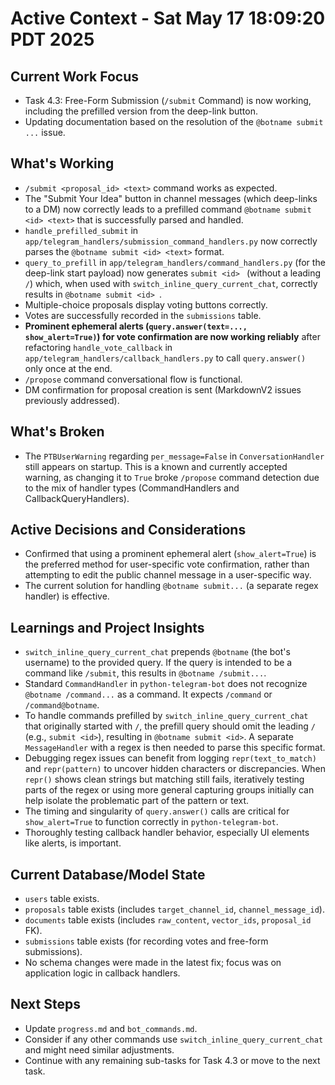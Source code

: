 # Active Context - Sat May 17 18:09:20 PDT 2025

## Current Work Focus
- Task 4.3: Free-Form Submission (`/submit` Command) is now working, including the prefilled version from the deep-link button.
- Updating documentation based on the resolution of the `@botname submit ...` issue.

## What's Working
- `/submit <proposal_id> <text>` command works as expected.
- The "Submit Your Idea" button in channel messages (which deep-links to a DM) now correctly leads to a prefilled command `@botname submit <id> <text>` that is successfully parsed and handled.
- `handle_prefilled_submit` in `app/telegram_handlers/submission_command_handlers.py` now correctly parses the `@botname submit <id> <text>` format.
- `query_to_prefill` in `app/telegram_handlers/command_handlers.py` (for the deep-link start payload) now generates `submit <id> ` (without a leading `/`) which, when used with `switch_inline_query_current_chat`, correctly results in `@botname submit <id> `.
- Multiple-choice proposals display voting buttons correctly.
- Votes are successfully recorded in the `submissions` table.
- **Prominent ephemeral alerts (`query.answer(text=..., show_alert=True)`) for vote confirmation are now working reliably** after refactoring `handle_vote_callback` in `app/telegram_handlers/callback_handlers.py` to call `query.answer()` only once at the end.
- `/propose` command conversational flow is functional.
- DM confirmation for proposal creation is sent (MarkdownV2 issues previously addressed).

## What's Broken
- The `PTBUserWarning` regarding `per_message=False` in `ConversationHandler` still appears on startup. This is a known and currently accepted warning, as changing it to `True` broke `/propose` command detection due to the mix of handler types (CommandHandlers and CallbackQueryHandlers).

## Active Decisions and Considerations
- Confirmed that using a prominent ephemeral alert (`show_alert=True`) is the preferred method for user-specific vote confirmation, rather than attempting to edit the public channel message in a user-specific way.
- The current solution for handling `@botname submit...` (a separate regex handler) is effective.

## Learnings and Project Insights
- `switch_inline_query_current_chat` prepends `@botname` (the bot's username) to the provided query. If the query is intended to be a command like `/submit`, this results in `@botname /submit...`.
- Standard `CommandHandler` in `python-telegram-bot` does not recognize `@botname /command...` as a command. It expects `/command` or `/command@botname`.
- To handle commands prefilled by `switch_inline_query_current_chat` that originally started with `/`, the prefill query should omit the leading `/` (e.g., `submit <id>`), resulting in `@botname submit <id>`. A separate `MessageHandler` with a regex is then needed to parse this specific format.
- Debugging regex issues can benefit from logging `repr(text_to_match)` and `repr(pattern)` to uncover hidden characters or discrepancies. When `repr()` shows clean strings but matching still fails, iteratively testing parts of the regex or using more general capturing groups initially can help isolate the problematic part of the pattern or text.
- The timing and singularity of `query.answer()` calls are critical for `show_alert=True` to function correctly in `python-telegram-bot`.
- Thoroughly testing callback handler behavior, especially UI elements like alerts, is important.

## Current Database/Model State
- `users` table exists.
- `proposals` table exists (includes `target_channel_id`, `channel_message_id`).
- `documents` table exists (includes `raw_content`, `vector_ids`, `proposal_id` FK).
- `submissions` table exists (for recording votes and free-form submissions).
- No schema changes were made in the latest fix; focus was on application logic in callback handlers.

## Next Steps
- Update `progress.md` and `bot_commands.md`.
- Consider if any other commands use `switch_inline_query_current_chat` and might need similar adjustments.
- Continue with any remaining sub-tasks for Task 4.3 or move to the next task.
